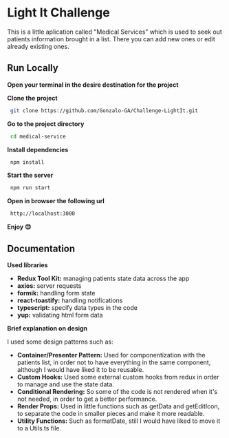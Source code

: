 # Light It Challenge

This is a little aplication called "Medical Services" which is used to seek out patients information brought in a list. There you can add new ones or edit already existing ones.

## Run Locally


**Open your terminal in the desire destination for the project**


**Clone the project**


```bash
 git clone https://github.com/Gonzalo-GA/Challenge-LightIt.git
```


**Go to the project directory**


```bash
 cd medical-service
```


**Install dependencies**


```bash
 npm install
```


**Start the server**


```bash
 npm run start
```


**Open in browser the following url**


```bash
 http://localhost:3000
```


**Enjoy 😊**



## Documentation

**Used libraries**
- **Redux Tool Kit:** managing patients state data across the app
- **axios:** server requests
- **formik:** handling form state
- **react-toastify:** handling notifications
- **typescript:** specify data types in the code
- **yup:** validating html form data

**Brief explanation on design**

I used some design patterns such as:
- **Container/Presenter Pattern:** Used for componentization with the patients list, in order not to have everything in the same component, although I would have liked it to be reusable.
- **Custom Hooks:** Used some external custom hooks from redux in order to manage and use the state data.
- **Conditional Rendering:** So some of the code is not rendered when it's not needed, in order to get a better performance.
- **Render Props:** Used in little functions such as getData and getEditIcon, to separate the code in smaller pieces and make it more readable.
- **Utility Functions:** Such as formatDate, still I would have liked to move it to a Utils.ts file.
